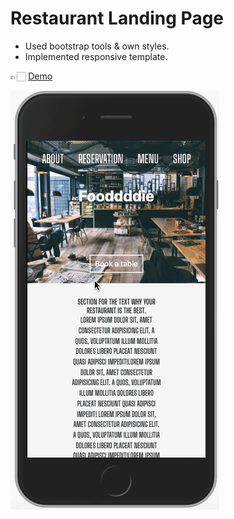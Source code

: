 # Restaurant Landing Page

- Used bootstrap tools & own styles.
- Implemented responsive template.

👉🏻 [Demo](https://raj12527.github.io/foodies_paradise/)

![Demo](img/demo.gif)
